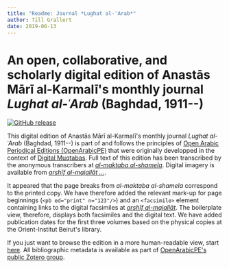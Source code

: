 ```yaml
---
title: "Readme: Journal *Lughat al-ʿArab*"
author: Till Grallert
date: 2019-06-13
---
```


# An open, collaborative, and scholarly digital edition of Anastās Mārī al-Karmalī's monthly journal *Lughat al-ʿArab* (Baghdad, 1911--)

[![GitHub release](https://img.shields.io/github/release/openarabicpe/journal_lughat-al-arab.svg)](https://github.com/openarabicpe/journal_lughat-al-arab/releases)
<!-- [![DOI](https://zenodo.org/badge/52619834.svg)](https://zenodo.org/badge/latestdoi/52619834) -->

This digital edition of Anastās Mārī al-Karmalī's monthly journal *Lughat al-ʿArab* (Baghdad, 1911--) is part of and follows the principles of [Open Arabic Periodical Editions (OpenArabicPE)](https://openarabicpe.github.io) that were originally developped in the context of [Digital Muqtabas](https://github.com/tillgrallert/digital-muqtabas). Full text of this edition has been transcribed by the anonymous transcribers at [*al-maktaba al-shamela*](http://shamela.ws/index.php/book/36540). Digital imagery is available from [*arshīf al-majallāt ...*](http://archive.alsharekh.org/newmagazineYears.aspx?MID=14).

It appeared that the page breaks from *al-maktaba al-shamela* correspond to the printed copy. We have therefore added the relevant mark-up for page beginnings (`<pb ed="print" n="123"/>`) and an `<facsimile>` element containing links to the digital facsimiles at [*arshīf al-majallāt*](http://archive.alsharekh.org/). The boilerplate view, therefore, displays both facsimiles and the digital text. We have added publication dates for the first three volumes based on the physical copies at the Orient-Institut Beirut's library.

If you just want to browse the edition in a more human-readable view, start [here](https://openarabicpe.github.io/journal_lughat-al-arab/tei/oclc_472450345-i_1.TEIP5.xml). All bibliographic metadata is available as part of [OpenArabicPE's public Zotero group](https://www.zotero.org/groups/904125/openarabicpe/items/).
